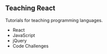 <body>
<h2>Teaching React</h2>
  
  <p>Tutorials for teaching programming languages.</p>
  <ul>
  <li>React</li>
  <li>JavaScript</li>
   <li>jQuery</li>
  <li>Code Challenges</li>
  </ul>
</body>

